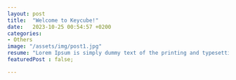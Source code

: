 ```yaml
---
layout: post
title:  "Welcome to Keycube!"
date:   2023-10-25 00:54:57 +0200
categories: 
- Others
image: "/assets/img/post1.jpg"
resume: "Lorem Ipsum is simply dummy text of the printing and typesetting industry. Lorem Ipsum has been the industry's standard dummy text ever since the 1500s"
featuredPost : false;

---
```


